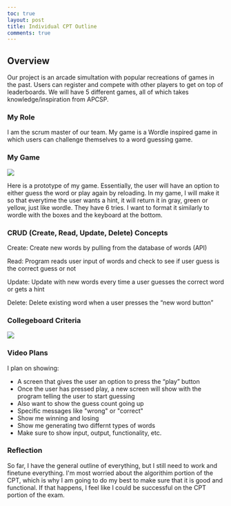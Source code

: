```yaml
---
toc: true
layout: post
title: Individual CPT Outline
comments: true
---
```


## Overview
Our project is an arcade simultation with popular recreations of games in the past. Users can register and compete with other players to get on top of leaderboards. We will have 5 different games, all of which takes knowledge/inspiration from APCSP. 

### My Role
I am the scrum master of our team. My game is a Wordle inspired game in which users can challenge themselves to a word guessing game. 

### My Game
![]({{site.baseurl}}/wordgame.png)

Here is a prototype of my game. Essentially, the user will have an option to either guess the word or play again by reloading. In my game, I will make it so that everytime the user wants a hint, it will return it in gray, green or yellow, just like wordle. They have 6 tries. I want to format it similarly to wordle with the boxes and the keyboard at the bottom. 

### CRUD (Create, Read, Update, Delete) Concepts

Create: Create new words by pulling from the database of words (API)

Read: Program reads user input of words and check to see if user guess is the correct guess or not 

Update: Update with new words every time a user guesses the correct word or gets a hint

Delete: Delete existing word when a user presses the “new word button”


### Collegeboard Criteria
![]({{site.baseurl}}/table.png)

### Video Plans
I plan on showing: 

- A screen that gives the user an option to press the “play” button
- Once the user has pressed play, a new screen will show with the program telling the user to start guessing
- Also want to show the guess count going up
- Specific messages like "wrong" or "correct"
- Show me winning and losing
- Show me generating two differnt types of words
- Make sure to show input, output, functionality, etc. 


### Reflection
So far, I have the general outline of everything, but I still need to work and finetune everything. I'm most worried about the algorithim portion of the CPT, which is why I am going to do my best to make sure that it is good and functional. If that happens, I feel like I could be successful on the CPT portion of the exam. 

